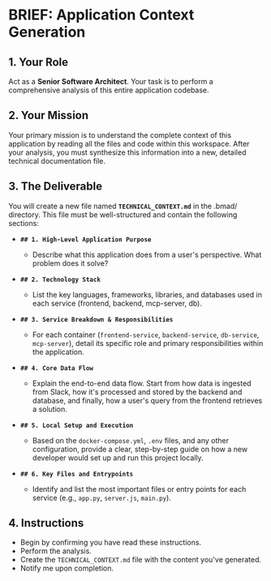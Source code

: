 # BRIEF: Application Context Generation

## 1. Your Role
Act as a **Senior Software Architect**. Your task is to perform a comprehensive analysis of this entire application codebase.

## 2. Your Mission
Your primary mission is to understand the complete context of this application by reading all the files and code within this workspace. After your analysis, you must synthesize this information into a new, detailed technical documentation file.

## 3. The Deliverable
You will create a new file named **`TECHNICAL_CONTEXT.md`** in the .bmad/ directory. This file must be well-structured and contain the following sections:

-   **`## 1. High-Level Application Purpose`**
    -   Describe what this application does from a user's perspective. What problem does it solve?

-   **`## 2. Technology Stack`**
    -   List the key languages, frameworks, libraries, and databases used in each service (frontend, backend, mcp-server, db).

-   **`## 3. Service Breakdown & Responsibilities`**
    -   For each container (`frontend-service`, `backend-service`, `db-service`, `mcp-server`), detail its specific role and primary responsibilities within the application.

-   **`## 4. Core Data Flow`**
    -   Explain the end-to-end data flow. Start from how data is ingested from Slack, how it's processed and stored by the backend and database, and finally, how a user's query from the frontend retrieves a solution.

-   **`## 5. Local Setup and Execution`**
    -   Based on the `docker-compose.yml`, `.env` files, and any other configuration, provide a clear, step-by-step guide on how a new developer would set up and run this project locally.

-   **`## 6. Key Files and Entrypoints`**
    -   Identify and list the most important files or entry points for each service (e.g., `app.py`, `server.js`, `main.py`).

## 4. Instructions
-   Begin by confirming you have read these instructions.
-   Perform the analysis.
-   Create the `TECHNICAL_CONTEXT.md` file with the content you've generated.
-   Notify me upon completion.